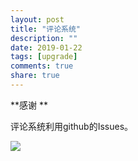 ```yaml
---
layout: post
title: "评论系统"
description: ""
date: 2019-01-22
tags: [upgrade]
comments: true
share: true
---
```



**感谢[](https://jacobpan3g.github.io/cn/2017/07/17/gitment-in-jekyll/)
[](https://yizibi.github.io/2018/09/26/Mac-%E4%B8%80%E6%AD%A5%E4%B8%80%E6%AD%A5%E6%95%99%E4%BD%A0%E5%9C%A8Jekyll%E5%8D%9A%E5%AE%A2%E6%B7%BB%E5%8A%A0%E8%AF%84%E8%AE%BA%E7%B3%BB%E7%BB%9F/)
**

评论系统利用github的Issues。

![](http://ww1.sinaimg.cn/large/0072BNKcly1fzfc0llpdwj30tr0dcjsc.jpg)
